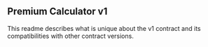 ## Premium Calculator v1

This readme describes what is unique about the v1 contract and its compatibilities with other contract versions.
